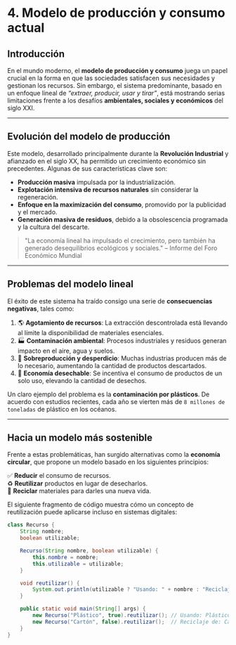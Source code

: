 # 4. Modelo de producción y consumo actual

## Introducción

En el mundo moderno, el **modelo de producción y consumo** juega un papel crucial en la forma en que las sociedades satisfacen sus necesidades y gestionan los recursos. Sin embargo, el sistema predominante, basado en un enfoque lineal de *“extraer, producir, usar y tirar”*, está mostrando serias limitaciones frente a los desafíos **ambientales, sociales y económicos** del siglo XXI.

---

## Evolución del modelo de producción

Este modelo, desarrollado principalmente durante la **Revolución Industrial** y afianzado en el siglo XX, ha permitido un crecimiento económico sin precedentes. Algunas de sus características clave son:

- **Producción masiva** impulsada por la industrialización.
- **Explotación intensiva de recursos naturales** sin considerar la regeneración.
- **Enfoque en la maximización del consumo**, promovido por la publicidad y el mercado.
- **Generación masiva de residuos**, debido a la obsolescencia programada y la cultura del descarte.

> "La economía lineal ha impulsado el crecimiento, pero también ha generado desequilibrios ecológicos y sociales." – Informe del Foro Económico Mundial

---

## Problemas del modelo lineal

El éxito de este sistema ha traído consigo una serie de **consecuencias negativas**, tales como:

1. 🌎 **Agotamiento de recursos**: La extracción descontrolada está llevando al límite la disponibilidad de materiales esenciales.
2. 🏭 **Contaminación ambiental**: Procesos industriales y residuos generan impacto en el aire, agua y suelos.
3. 🔄 **Sobreproducción y desperdicio**: Muchas industrias producen más de lo necesario, aumentando la cantidad de productos descartados.
4. 🚮 **Economía desechable**: Se incentiva el consumo de productos de un solo uso, elevando la cantidad de desechos.

Un claro ejemplo del problema es la **contaminación por plásticos**. De acuerdo con estudios recientes, cada año se vierten más de `8 millones de toneladas` de plástico en los océanos.

---

## Hacia un modelo más sostenible

Frente a estas problemáticas, han surgido alternativas como la **economía circular**, que propone un modelo basado en los siguientes principios:

✅ **Reducir** el consumo de recursos.  
♻️ **Reutilizar** productos en lugar de desecharlos.  
🔄 **Reciclar** materiales para darles una nueva vida.  

El siguiente fragmento de código muestra cómo un concepto de reutilización puede aplicarse incluso en sistemas digitales:

```java
class Recurso {
    String nombre;
    boolean utilizable;

    Recurso(String nombre, boolean utilizable) {
        this.nombre = nombre;
        this.utilizable = utilizable;
    }

    void reutilizar() {
        System.out.println(utilizable ? "Usando: " + nombre : "Reciclaje de: " + nombre);
    }

    public static void main(String[] args) {
        new Recurso("Plástico", true).reutilizar(); // Usando: Plástico
        new Recurso("Cartón", false).reutilizar();  // Reciclaje de: Cartón
    }
}
